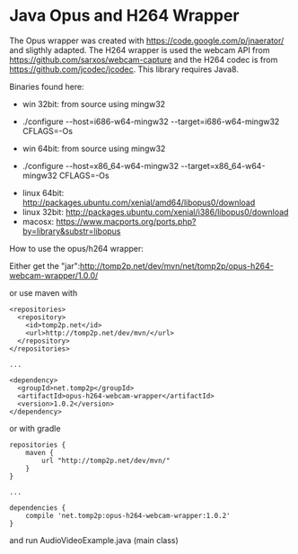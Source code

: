 Java Opus and H264 Wrapper
==========================

The Opus wrapper was created with https://code.google.com/p/jnaerator/ and
sligthly adapted. The H264 wrapper is used the webcam API from https://github.com/sarxos/webcam-capture 
and the H264 codec is from https://github.com/jcodec/jcodec. This library requires Java8.

Binaries found here:

* win 32bit: from source using mingw32
 - ./configure --host=i686-w64-mingw32 --target=i686-w64-mingw32 CFLAGS=-Os
* win 64bit: from source using mingw32
 - ./configure --host=x86_64-w64-mingw32 --target=x86_64-w64-mingw32
CFLAGS=-Os
* linux 64bit: http://packages.ubuntu.com/xenial/amd64/libopus0/download
* linux 32bit: http://packages.ubuntu.com/xenial/i386/libopus0/download
* macosx: https://www.macports.org/ports.php?by=library&substr=libopus

How to use the opus/h264 wrapper:

Either get the "jar":http://tomp2p.net/dev/mvn/net/tomp2p/opus-h264-webcam-wrapper/1.0.0/

or use maven with

```
<repositories>
  <repository>
    <id>tomp2p.net</id>
    <url>http://tomp2p.net/dev/mvn/</url>
  </repository>
</repositories>

...

<dependency>
  <groupId>net.tomp2p</groupId>
  <artifactId>opus-h264-webcam-wrapper</artifactId>
  <version>1.0.2</version>
</dependency>
```

or with gradle

```
repositories {
    maven {
        url "http://tomp2p.net/dev/mvn/"
    }
}

...

dependencies {
    compile 'net.tomp2p:opus-h264-webcam-wrapper:1.0.2'
}
```

and run AudioVideoExample.java (main class)
